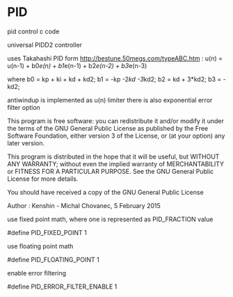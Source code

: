 # PID
pid control c code



universal PIDD2 controller

uses Takahashi PID form http://bestune.50megs.com/typeABC.htm :
u(n) = u(n-1) + b0*e(n) + b1*e(n-1) + b2*e(n-2) + b3*e(n-3)

where
b0 = kp + ki + kd + kd2;
b1 = -kp -2*kd -3*kd2;
b2 = kd + 3*kd2;
b3 = -kd2;

antiwindup is implemented as u(n) limiter
there is also exponential error filter option


This program is free software: you can redistribute it and/or modify
it under the terms of the GNU General Public License as published by
the Free Software Foundation, either version 3 of the License, or
(at your option) any later version.

This program is distributed in the hope that it will be useful,
but WITHOUT ANY WARRANTY; without even the implied warranty of
MERCHANTABILITY or FITNESS FOR A PARTICULAR PURPOSE.  See the
GNU General Public License for more details.

You should have received a copy of the GNU General Public License



Author : Kenshin - Michal Chovanec, 5 February 2015




use fixed point math, where one is represented as PID_FRACTION value

#define PID_FIXED_POINT			1

use floating point math

#define PID_FLOATING_POINT		1

enable error filtering

#define PID_ERROR_FILTER_ENABLE	1

